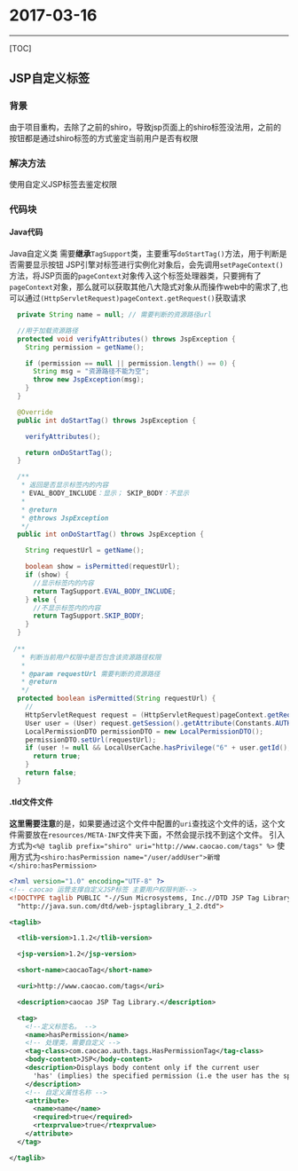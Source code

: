 # 2017-03-16

---------

[TOC]

## JSP自定义标签

### 背景
由于项目重构，去除了之前的shiro，导致jsp页面上的shiro标签没法用，之前的按钮都是通过shiro标签的方式鉴定当前用户是否有权限

### 解决方法
使用自定义JSP标签去鉴定权限

### 代码块
#### Java代码
Java自定义类 需要**继承**`TagSupport`类，主要重写`doStartTag()`方法，用于判断是否需要显示按钮
JSP引擎对标签进行实例化对象后，会先调用`setPageContext()`方法，将JSP页面的`pageContext`对象传入这个标签处理器类，只要拥有了`pageContext`对象，那么就可以获取其他八大隐式对象从而操作web中的需求了,也可以通过`(HttpServletRequest)pageContext.getRequest()`获取请求
``` java
  private String name = null; // 需要判断的资源路径url

  //用于加载资源路径
  protected void verifyAttributes() throws JspException {
    String permission = getName();

    if (permission == null || permission.length() == 0) {
      String msg = "资源路径不能为空";
      throw new JspException(msg);
    }
  }

  @Override
  public int doStartTag() throws JspException {

    verifyAttributes();

    return onDoStartTag();
  }

  /**
   * 返回是否显示标签内的内容 
   * EVAL_BODY_INCLUDE：显示； SKIP_BODY：不显示
   * 
   * @return
   * @throws JspException
   */
  public int onDoStartTag() throws JspException {

    String requestUrl = getName();

    boolean show = isPermitted(requestUrl);
    if (show) {
      //显示标签内的内容
      return TagSupport.EVAL_BODY_INCLUDE;
    } else {
      //不显示标签内的内容
      return TagSupport.SKIP_BODY;
    }
  }
  
 /**
   * 判断当前用户权限中是否包含该资源路径权限
   * 
   * @param requestUrl 需要判断的资源路径
   * @return
   */
  protected boolean isPermitted(String requestUrl) {
    //
    HttpServletRequest request = (HttpServletRequest)pageContext.getRequest();
    User user = (User) request.getSession().getAttribute(Constants.AUTH_USER);
    LocalPermissionDTO permissionDTO = new LocalPermissionDTO();
    permissionDTO.setUrl(requestUrl);
    if (user != null && LocalUserCache.hasPrivilege("6" + user.getId(), permissionDTO)) {
      return true;
    }
    return false;
  }
```
#### .tld文件文件
**这里需要注意**的是，如果要通过这个文件中配置的`uri`查找这个文件的话，这个文件需要放在`resources/META-INF`文件夹下面，不然会提示找不到这个文件。
引入方式为`<%@ taglib prefix="shiro" uri="http://www.caocao.com/tags" %>`
使用方式为`<shiro:hasPermission name="/user/addUser">新增</shiro:hasPermission>`
``` xml
<?xml version="1.0" encoding="UTF-8" ?>
<!-- caocao 运营支撑自定义JSP标签 主要用户权限判断-->
<!DOCTYPE taglib PUBLIC "-//Sun Microsystems, Inc.//DTD JSP Tag Library 1.2//EN"
  "http://java.sun.com/dtd/web-jsptaglibrary_1_2.dtd">

<taglib>

  <tlib-version>1.1.2</tlib-version>

  <jsp-version>1.2</jsp-version>

  <short-name>caocaoTag</short-name>

  <uri>http://www.caocao.com/tags</uri>

  <description>caocao JSP Tag Library.</description>

  <tag>
    <!--定义标签名。 --> 
    <name>hasPermission</name>
    <!-- 处理类，需要自定义 -->
    <tag-class>com.caocao.auth.tags.HasPermissionTag</tag-class>
    <body-content>JSP</body-content>
    <description>Displays body content only if the current user
      'has' (implies) the specified permission (i.e the user has the specified ability).
    </description>
    <!-- 自定义属性名称 -->
    <attribute>
      <name>name</name>
      <required>true</required>
      <rtexprvalue>true</rtexprvalue>
    </attribute>
  </tag>

</taglib>
```

